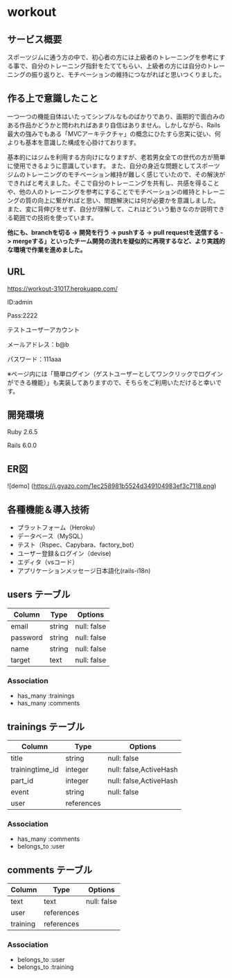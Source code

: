 # workout

## サービス概要
スポーツジムに通う方の中で、初心者の方には上級者のトレーニングを参考にする事で、自分のトレーニング指針をたててもらい、上級者の方には自分のトレーニングの振り返りと、モチベーションの維持につながればと思いつくりました。


## 作る上で意識したこと
一つ一つの機能自体はいたってシンプルなものばかりであり、画期的で面白みのある作品かどうかと問われればあまり自信はありません。しかしながら、Rails最大の強みでもある「MVCアーキテクチャ」の概念にひたすら忠実に従い、何よりも基本を意識した構成を心掛けております。

基本的にはジムを利用する方向けになりますが、老若男女全ての世代の方が簡単に使用できるように意識しています。
また、自分の身近な問題としてスポーツジムのトレーニングのモチベーション維持が難しく感じていたので、その解決ができればと考えました。そこで自分のトレーニングを共有し、共感を得ることや、他の人のトレーニングを参考にすることでモチベーションの維持とトレーニングの質の向上に繋がればと思い、問題解決には何が必要かを意識しました。
また、変に背伸びをせず、自分が理解して、これはどういう動きなのか説明できる範囲での技術を使っています。

**他にも、branchを切る -> 開発を行う -> pushする -> pull requestを送信する -> mergeする」といったチーム開発の流れを疑似的に再現するなど、より実践的な環境で作業を進めました。**



## URL
https://workout-31017.herokuapp.com/

ID:admin

Pass:2222

テストユーザーアカウント

メールアドレス：b@b

パスワード：111aaa

※ページ内には「簡単ログイン（ゲストユーザーとしてワンクリックでログインができる機能）」も実装してありますので、そちらをご利用いただけると幸いです。

## 開発環境
Ruby 2.6.5

Rails 6.0.0

## ER図
![demo]
(https://i.gyazo.com/1ec258981b5524d349104983ef3c7118.png)

## 各種機能＆導入技術
- プラットフォーム（Heroku）
- データベース（MySQL）
- テスト（Rspec、Capybara、factory_bot）
- ユーザー登録＆ログイン（devise)
- エディタ（vsコード）
- アプリケーションメッセージ日本語化(rails-i18n)



## users テーブル

| Column    | Type   | Options     |
| --------- | ------ | ----------- |
| email     | string | null: false |
| password  | string | null: false |
| name      | string | null: false |
| target    | text   | null: false |

### Association

- has_many :trainings
- has_many :comments

## trainings テーブル

| Column              | Type       | Options                 |
| ------------------- | ---------- | ----------------------- |
| title               | string     | null: false             |
| trainingtime_id     | integer    | null: false,ActiveHash  |
| part_id             | integer    | null: false,ActiveHash  |
| event               | string     | null: false             |
| user                | references |                         |

### Association

- has_many :comments
- belongs_to :user

## comments テーブル

| Column    | Type       | Options     |
| --------- | ---------- | ------------|
| text      | text       | null: false |
| user      | references |             |
| training  | references |             |

### Association

- belongs_to :user
- belongs_to :training

